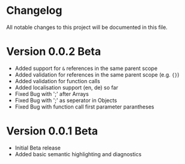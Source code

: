 # Changelog

All notable changes to this project will be documented in this file.

# Version 0.0.2 Beta
-   Added support for `&` references in the same parent scope
-  	Added validation for references in the same parent scope (e.g. `{}`)
-   Added validation for function calls
-   Added localisation support (en, de) so far
-   Fixed Bug with ';' after Arrays
-   Fixed Bug with ';' as seperator in Objects
-   Fixed Bug with function call first parameter parantheses

# Version 0.0.1 Beta

-   Initial Beta release
-   Added basic semantic highlighting and diagnostics
